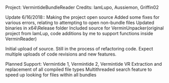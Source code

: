 Project: VermintideBundleReader
Credits: IamLupo, Aussiemon, Griffin02

Update 6/16/2018::
Making the project open source
Added some fixes for various errors, relating to attempting to open non-bundle files
Updated binaries in x64\Release folder
Included source for VerminUnpacker(original project from IamLup, code additions by me to support functions inside VerminReader)

Initial upload of source. Still in the process of refactoring code. Expect multiple uploads of code revisions and new features.

Planned Support:
Vermintide 1, Vermintide 2, Vermintide VR
Extraction and replacement of all compiled file types
Multithreaded search feature to speed up looking for files within all bundles